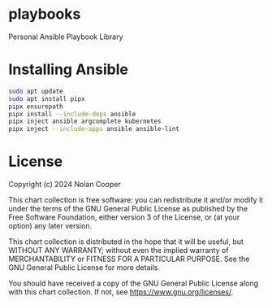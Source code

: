 # playbooks
Personal Ansible Playbook Library

# Installing Ansible
```bash
sudo apt update
sudo apt install pipx
pipx ensurepath
pipx install --include-deps ansible
pipx inject ansible argcomplete kubernetes
pipx inject --include-apps ansible ansible-lint
```

# License

Copyright (c) 2024 Nolan Cooper

This chart collection is free software: you can redistribute it and/or modify
it under the terms of the GNU General Public License as published by
the Free Software Foundation, either version 3 of the License, or
(at your option) any later version.

This chart collection is distributed in the hope that it will be useful,
but WITHOUT ANY WARRANTY; without even the implied warranty of
MERCHANTABILITY or FITNESS FOR A PARTICULAR PURPOSE.  See the
GNU General Public License for more details.

You should have received a copy of the GNU General Public License
along with this chart collection.  If not, see <https://www.gnu.org/licenses/>.

